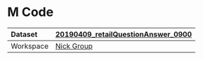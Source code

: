 



# M Code

|Dataset|[20190409_retailQuestionAnswer_0900](./../20190409_retailQuestionAnswer_0900.md)|
| :--- | :--- |
|Workspace|[Nick Group](../../Workspaces/Nick-Group.md)|
